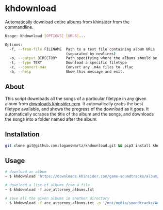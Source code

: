 # khdownload
Automatically download entire albums from khinsider from the commandline.

```bash
Usage: khdownload [OPTIONS] [URLS]...

Options:
  -f, --from-file FILENAME  Path to a text file containing album URLs
                            (separated by newlines)
  -o, --output DIRECTORY    Path specifying where the albums should be saved
  -t, --type TEXT           Download a specific filetype
  -c, --convert-m4a         Convert any .m4a files to .flac
  -h, --help                Show this message and exit.
```

## About
This script downloads all the songs of a particular filetype in any given album
from [downloads.khinsider.com](downloads.khinsider.com). It automatically grabs
the best filetype available, and shows the progress of the download as it goes.
It automatically scrapes the title of the album and the songs, and downloads
the songs into a folder named after the album.

## Installation
```bash
git clone git@github.com:loganswartz/khdownload.git && pip3 install khdownload
```

## Usage
```bash
# download an album
~ $ khdownload 'https://downloads.khinsider.com/game-soundtracks/album/dai-gyakuten-saiban-naruhodou-ryuunosuke-no-bouken-gekiban-ongaku-daizenshuu-2015'

# download a list of albums from a file
~ $ khdownload -f ace_attorney_albums.txt

# save all the given albums in another directory
~ $ khdownload -f ace_attorney_albums.txt -o '/mnt/media/soundtracks/Ace Attorney Sountracks'
```
